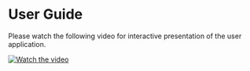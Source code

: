 # User Guide

Please watch the following video for interactive presentation of the user application.

[![Watch the video](https://img.youtube.com/vi/0WauvWNQqYs/0.jpg)](https://www.youtube.com/watch?v=0WauvWNQqYs)
